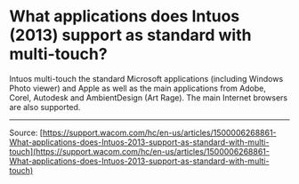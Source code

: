 # What applications does Intuos (2013) support as standard with multi-touch?

Intuos multi-touch the standard Microsoft applications (including Windows Photo viewer) and Apple as well as the main applications from Adobe, Corel, Autodesk and AmbientDesign (Art Rage). The main Internet browsers are also supported.

---
Source: [https://support.wacom.com/hc/en-us/articles/1500006268861-What-applications-does-Intuos-2013-support-as-standard-with-multi-touch](https://support.wacom.com/hc/en-us/articles/1500006268861-What-applications-does-Intuos-2013-support-as-standard-with-multi-touch)
